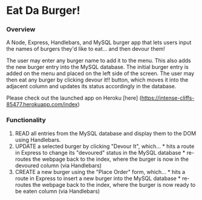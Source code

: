 # Eat Da Burger!

### Overview
A Node, Express, Handlebars, and MySQL burger app that lets users input the names of burgers they'd like to eat... and then devour them!

The user may enter any burger name to add it to the menu. This also adds the new burger entry into the MySQL database. The initial burger entry is added on the menu and placed on the left side of the screen. The user may then eat any burger by clicking devour it!! button, which moves it into the adjacent column and updates its status accordingly in the database.

Please check out the launched app on Heroku [here] (https://intense-cliffs-85477.herokuapp.com/index)

### Functionality

  1. READ all entries from the MySQL database and display them to the DOM using Handlebars.
  2. UPDATE a selected burger by clicking "Devour It", which...
    * hits a route in Express to change its "devoured" status in the MySQL database
    * re-routes the webpage back to the index, where the burger is now in the devoured column (via Handlebars)
  3. CREATE a new burger using the "Place Order" form, which...
    * hits a route in Express to insert a new burger into the MySQL database
    * re-routes the webpage back to the index, where the burger is now ready to be eaten column (via Handlebars)
